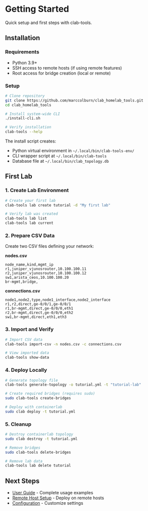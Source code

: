 # Getting Started

Quick setup and first steps with clab-tools.

## Installation

### Requirements
- Python 3.9+
- SSH access to remote hosts (if using remote features)
- Root access for bridge creation (local or remote)

### Setup

```bash
# Clone repository
git clone https://github.com/marccolburn/clab_homelab_tools.git
cd clab_homelab_tools

# Install system-wide CLI
./install-cli.sh

# Verify installation
clab-tools --help
```

The install script creates:
- Python virtual environment in `~/.local/bin/clab-tools-env/`
- CLI wrapper script at `~/.local/bin/clab-tools`
- Database file at `~/.local/bin/clab_topology.db`

## First Lab

### 1. Create Lab Environment

```bash
# Create your first lab
clab-tools lab create tutorial -d "My first lab"

# Verify lab was created
clab-tools lab list
clab-tools lab current
```

### 2. Prepare CSV Data

Create two CSV files defining your network:

**nodes.csv**
```csv
node_name,kind,mgmt_ip
r1,juniper_vjunosrouter,10.100.100.11
r2,juniper_vjunosrouter,10.100.100.12
sw1,arista_ceos,10.100.100.20
br-mgmt,bridge,
```

**connections.csv**
```csv
node1,node2,type,node1_interface,node2_interface
r1,r2,direct,ge-0/0/1,ge-0/0/1
r1,br-mgmt,direct,ge-0/0/0,eth1
r2,br-mgmt,direct,ge-0/0/0,eth2
sw1,br-mgmt,direct,eth1,eth3
```

### 3. Import and Verify

```bash
# Import CSV data
clab-tools import-csv -n nodes.csv -c connections.csv

# View imported data
clab-tools show-data
```

### 4. Deploy Locally

```bash
# Generate topology file
clab-tools generate-topology -o tutorial.yml -t "tutorial-lab"

# Create required bridges (requires sudo)
sudo clab-tools create-bridges

# Deploy with containerlab
sudo clab deploy -t tutorial.yml
```

### 5. Cleanup

```bash
# Destroy containerlab topology
sudo clab destroy -t tutorial.yml

# Remove bridges
sudo clab-tools delete-bridges

# Remove lab data
clab-tools lab delete tutorial
```

## Next Steps

- [User Guide](user-guide.md) - Complete usage examples
- [Remote Host Setup](remote-setup.md) - Deploy on remote hosts
- [Configuration](configuration.md) - Customize settings
